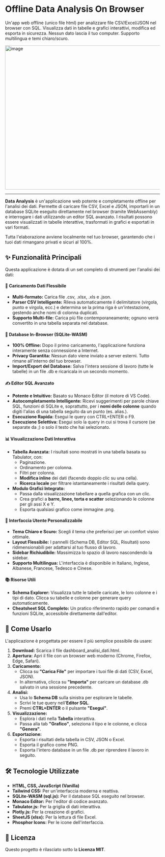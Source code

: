# Offline Data Analysis On Browser

Un'app web offline (unico file html) per analizzare file CSV/Excel/JSON nel browser con SQL. Visualizza dati in tabelle e grafici interattivi, modifica ed esporta in sicurezza. Nessun dato lascia il tuo computer. Supporto multilingua e temi chiaro/scuro.

<img width="953" height="468" alt="image" src="https://github.com/user-attachments/assets/40f8a365-d9aa-4eb3-ba9b-11b1abdcdd0d" />


----

**Data Analysis** è un'applicazione web potente e completamente offline per l'analisi dei dati. Permette di caricare file CSV, Excel e JSON, importarli in un database SQLite eseguito direttamente nel browser (tramite WebAssembly) e interrogare i dati utilizzando un editor SQL avanzato. I risultati possono essere visualizzati in tabelle interattive, trasformati in grafici e esportati in vari formati.

Tutta l'elaborazione avviene localmente nel tuo browser, garantendo che i tuoi dati rimangano privati e sicuri al 100%.


## **✨ Funzionalità Principali**

Questa applicazione è dotata di un set completo di strumenti per l'analisi dei dati:

#### **📂 Caricamento Dati Flessibile**

* **Multi-formato:** Carica file .csv, .xlsx, .xls e .json.  
* **Parser CSV Intelligente:** Rileva automaticamente il delimitatore (virgola, punto e virgola, ecc.) e determina se la prima riga è un'intestazione, gestendo anche nomi di colonna duplicati.  
* **Supporto Multi-file:** Carica più file contemporaneamente; ognuno verrà convertito in una tabella separata nel database.

#### **🚀 Database In-Browser (SQLite-WASM)**

* **100% Offline:** Dopo il primo caricamento, l'applicazione funziona interamente senza connessione a Internet.  
* **Privacy Garantita:** Nessun dato viene inviato a server esterni. Tutto rimane all'interno del tuo browser.  
* **Import/Export del Database:** Salva l'intera sessione di lavoro (tutte le tabelle) in un file .db e ricaricala in un secondo momento.

#### **✍️ Editor SQL Avanzato**

* **Potente e Intuitivo:** Basato su Monaco Editor (il motore di VS Code).  
* **Autocompletamento Intelligente:** Ricevi suggerimenti per parole chiave SQL, funzioni di SQLite e, soprattutto, per i **nomi delle colonne** quando digiti l'alias di una tabella seguito da un punto (es. alias.).  
* **Esecuzione Rapida:** Esegui le query con CTRL+ENTER o F9.  
* **Esecuzione Selettiva:** Esegui solo la query in cui si trova il cursore (se separate da ;) o solo il testo che hai selezionato.

#### **📊 Visualizzazione Dati Interattiva**

* **Tabella Avanzata:** I risultati sono mostrati in una tabella basata su Tabulator, con:  
  * Paginazione.  
  * Ordinamento per colonna.  
  * Filtri per colonna.  
  * **Modifica inline** dei dati (facendo doppio clic su una cella).  
  * **Ricerca locale** per filtrare istantaneamente i risultati della query.  
* **Modulo Grafici Integrato:**  
  * Passa dalla visualizzazione tabellare a quella grafica con un clic.  
  * Crea grafici a **barre, linee, torta e scatter** selezionando le colonne per gli assi X e Y.  
  * Esporta qualsiasi grafico come immagine .png.

#### **🎨 Interfaccia Utente Personalizzabile**

* **Tema Chiaro e Scuro:** Scegli il tema che preferisci per un comfort visivo ottimale.  
* **Layout Flessibile:** I pannelli (Schema DB, Editor SQL, Risultati) sono ridimensionabili per adattarsi al tuo flusso di lavoro.  
* **Sidebar Richiudibile:** Massimizza lo spazio di lavoro nascondendo la sidebar.  
* **Supporto Multilingua:** L'interfaccia è disponibile in Italiano, Inglese, Albanese, Francese, Tedesco e Cinese.

#### **📚 Risorse Utili**

* **Schema Explorer:** Visualizza tutte le tabelle caricate, le loro colonne e i tipi di dato. Clicca su tabelle e colonne per generare query automaticamente.  
* **Cheatsheet SQL Completo:** Un pratico riferimento rapido per comandi e funzioni SQLite, accessibile direttamente dall'editor.

## **🚀 Come Usarlo**

L'applicazione è progettata per essere il più semplice possibile da usare:

1. **Download:** Scarica il file dashboard\_analisi\_dati.html.  
2. **Apertura:** Apri il file con un browser web moderno (Chrome, Firefox, Edge, Safari).  
3. **Caricamento:**  
   * Clicca su **"Carica File"** per importare i tuoi file di dati (CSV, Excel, JSON).  
   * In alternativa, clicca su **"Importa"** per caricare un database .db salvato in una sessione precedente.  
4. **Analisi:**  
   * Usa lo **Schema DB** sulla sinistra per esplorare le tabelle.  
   * Scrivi le tue query nell'**Editor SQL**.  
   * Premi **CTRL+ENTER** o il pulsante **"Esegui"**.  
5. **Visualizzazione:**  
   * Esplora i dati nella **Tabella** interattiva.  
   * Passa alla tab **"Grafico"**, seleziona il tipo e le colonne, e clicca **"Genera"**.  
6. **Esportazione:**  
   * Esporta i risultati della tabella in CSV, JSON o Excel.  
   * Esporta il grafico come PNG.  
   * Esporta l'intero database in un file .db per riprendere il lavoro in seguito.

## **🛠️ Tecnologie Utilizzate**

* **HTML, CSS, JavaScript (Vanilla)**  
* **Tailwind CSS:** Per un'interfaccia moderna e reattiva.  
* **SQLite-WASM (sql.js):** Per il database SQL eseguito nel browser.  
* **Monaco Editor:** Per l'editor di codice avanzato.  
* **Tabulator.js:** Per la griglia di dati interattiva.  
* **Plotly.js:** Per la creazione di grafici.  
* **SheetJS (xlsx):** Per la lettura di file Excel.  
* **Phosphor Icons:** Per le icone dell'interfaccia.

## **📄 Licenza**

Questo progetto è rilasciato sotto la **Licenza MIT**.
